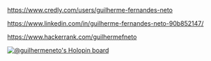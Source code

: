 
https://www.credly.com/users/guilherme-fernandes-neto

https://www.linkedin.com/in/guilherme-fernandes-neto-90b852147/


https://www.hackerrank.com/guilhermefneto


[![@guilhermeneto's Holopin board](https://holopin.me/guilhermeneto)](https://holopin.io/@guilhermeneto)
